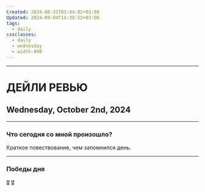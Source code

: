 ```yaml
---
Created: 2024-08-31T03:44:02+03:00
Updated: 2024-09-04T14:38:52+03:00
tags:
  - daily
cssclasses:
  - daily
  - wednesday
  - width-800
---
```

***
# ДЕЙЛИ РЕВЬЮ
## Wednesday, October 2nd, 2024
***
### Что сегодня со мной произошло?

Краткое повествование, чем запомнился день.
***
### Победы дня
🎖️
🎖️